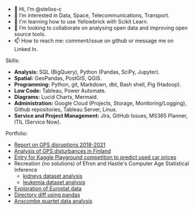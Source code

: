 - 👋 Hi, I’m @stelios-c
- 👀 I’m interested in Data, Space, Telecommunications, Transport. 
- 🌱 I'm learning how to use Yellowbrick with Scikit Learn.
- 💞️ I’m looking to collaborate on analysing open data and improving open source tools.
- 📫 How to reach me: comment/issue on github or message me on Linked In.

Skills:  
- **Analysis:** SQL (BigQuery), Python (Pandas, SciPy, Jupyter).
- **Spatial:** GeoPandas, PostGIS, QGIS.
- **Programming:** Python, git, Markdown, dbt, Bash shell, Pig (Hadoop).
- **Low Code:** Tableau, Power Automate.
- **Diagrams:** Lucid Charts, Mermaid.
- **Administration:** Google Cloud (Projects, Storage, Monitoring/Logging), Github repositories, Tableau Server, Linux.
- **Service and Project Management:** Jira, GitHub Issues, MS365 Planner, ITIL (Service Now).  

Portfolio:
- [Report on GPS disruptions 2018-2021](https://github.com/stelios-c/GPS_analysis/blob/main/GPS_interference_analysis.md)
- [Analysis of GPS disturbances in Finland](https://github.com/stelios-c/GPS_analysis/blob/main/finland_disturbances.ipynb)
- [Entry for Kaggle Playground competition to predict used car prices](https://github.com/stelios-c/used_cars_regression_kaggle)
- Recreation (no solutions) of Efron and Hastie's Computer Age Statistical Inference
  - [kidneys dataset analysis](https://github.com/stelios-c/stat_inf_public/blob/main/kidneys_no_solutions.ipynb)
  - [leukemia dataset analysis](https://github.com/stelios-c/stat_inf_public/blob/main/all_aml.ipynb)
- [Exploration of Eurostat data](https://github.com/stelios-c/eurostat_eda)
- [Directory diff using pandas](https://github.com/stelios-c/utilities/blob/main/generate_data.ipynb)
- [Anscombe quartet data analysis](https://github.com/stelios-c/stat_inf_public/blob/main/anscombe/anscombe.ipynb)
<!---
stelios-c/stelios-c is a ✨ special ✨ repository because its `README.md` (this file) appears on your GitHub profile.
You can click the Preview link to take a look at your changes.
--->
